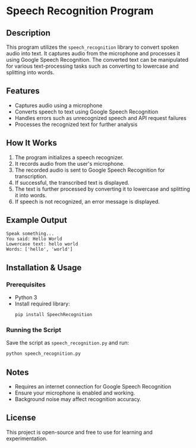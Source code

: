 # Speech Recognition Program

## Description
This program utilizes the `speech_recognition` library to convert spoken audio into text. It captures audio from the microphone and processes it using Google Speech Recognition. The converted text can be manipulated for various text-processing tasks such as converting to lowercase and splitting into words.

## Features
- Captures audio using a microphone
- Converts speech to text using Google Speech Recognition
- Handles errors such as unrecognized speech and API request failures
- Processes the recognized text for further analysis

## How It Works
1. The program initializes a speech recognizer.
2. It records audio from the user's microphone.
3. The recorded audio is sent to Google Speech Recognition for transcription.
4. If successful, the transcribed text is displayed.
5. The text is further processed by converting it to lowercase and splitting it into words.
6. If speech is not recognized, an error message is displayed.

## Example Output
```
Speak something...
You said: Hello World
Lowercase text: hello world
Words: ['hello', 'world']
```

## Installation & Usage
### Prerequisites
- Python 3
- Install required library:
  ```sh
  pip install SpeechRecognition
  ```

### Running the Script
Save the script as `speech_recognition.py` and run:
```sh
python speech_recognition.py
```

## Notes
- Requires an internet connection for Google Speech Recognition
- Ensure your microphone is enabled and working.
- Background noise may affect recognition accuracy.

## License
This project is open-source and free to use for learning and experimentation.

